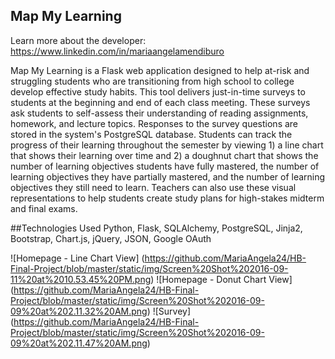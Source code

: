 ## Map My Learning

Learn more about the developer: https://www.linkedin.com/in/mariaangelamendiburo

Map My Learning is a Flask web application designed to help at-risk and struggling students who are transitioning from high school 
to college develop effective study habits. This tool delivers just-in-time surveys to students at the beginning and end of 
each class meeting.  These surveys ask students to self-assess their understanding of reading assignments, homework, and 
lecture topics. Responses to the survey questions are stored in the system's PostgreSQL database. Students can track the 
progress of their learning throughout the semester by viewing 1) a line chart that shows their learning over time and 2) a doughnut
chart that shows the number of learning objectives students have fully mastered, the number of learning objectives they have
partially mastered, and the number of learning objectives they still need to learn. Teachers can also use these visual 
representations to help students create study plans for high-stakes midterm and final exams.   

##Technologies Used
Python, Flask, SQLAlchemy, PostgreSQL, Jinja2, Bootstrap, Chart.js, jQuery, JSON, Google OAuth

![Homepage - Line Chart View] (https://github.com/MariaAngela24/HB-Final-Project/blob/master/static/img/Screen%20Shot%202016-09-11%20at%2010.53.45%20PM.png)
![Homepage - Donut Chart View] (https://github.com/MariaAngela24/HB-Final-Project/blob/master/static/img/Screen%20Shot%202016-09-09%20at%202.11.32%20AM.png)
![Survey] (https://github.com/MariaAngela24/HB-Final-Project/blob/master/static/img/Screen%20Shot%202016-09-09%20at%202.11.47%20AM.png)

####


